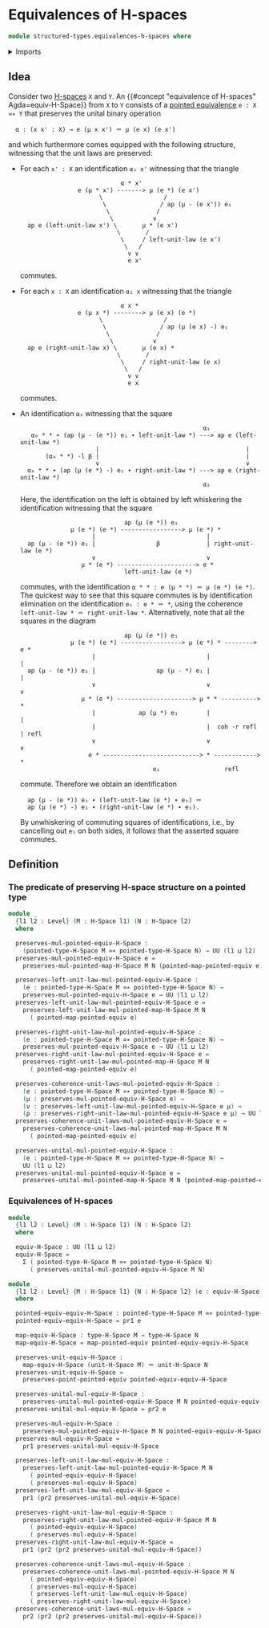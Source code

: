 # Equivalences of H-spaces

```agda
module structured-types.equivalences-h-spaces where
```

<details><summary>Imports</summary>

```agda
open import foundation.action-on-higher-identifications-functions
open import foundation.action-on-identifications-binary-functions
open import foundation.action-on-identifications-functions
open import foundation.commuting-squares-of-identifications
open import foundation.commuting-triangles-of-identifications
open import foundation.dependent-pair-types
open import foundation.function-types
open import foundation.homotopies
open import foundation.identity-types
open import foundation.path-algebra
open import foundation.universe-levels
open import foundation.whiskering-identifications-concatenation

open import group-theory.homomorphisms-semigroups

open import structured-types.h-spaces
open import structured-types.morphisms-h-spaces
open import structured-types.pointed-equivalences
open import structured-types.pointed-maps
open import structured-types.pointed-types
```

</details>

## Idea

Consider two [H-spaces](structured-types.h-spaces.md) `X` and `Y`. An
{{#concept "equivalence of H-spaces" Agda=equiv-H-Space}} from `X` to `Y`
consists of a [pointed equivalence](structured-types.pointed-equivalences.md)
`e : X ≃∗ Y` that preserves the unital binary operation

```text
  α : (x x' : X) → e (μ x x') ＝ μ (e x) (e x')
```

and which furthermore comes equipped with the following structure, witnessing
that the unit laws are preserved:

- For each `x' : X` an identification `α₁ x'` witnessing that the triangle

  ```text
                              α * x'
                  e (μ * x') -------> μ (e *) (e x')
                        \                 /
                         \               / ap (μ - (e x')) e₁
                          \             /
                           \           ∨
    ap e (left-unit-law x') \       μ * (e x')
                             \       /
                              \     / left-unit-law (e x')
                               \   /
                                ∨ ∨
                                e x'
  ```

  commutes.

- For each `x : X` an identification `α₂ x` witnessing that the triangle

  ```text
                              α x *
                  e (μ x *) --------> μ (e x) (e *)
                        \                 /
                         \               / ap (μ (e x) -) e₁
                          \             /
                           \           ∨
    ap e (right-unit-law x) \       μ (e x) *
                             \       /
                              \     / right-unit-law (e x)
                               \   /
                                ∨ ∨
                                e x
  ```

  commutes.

- An identification `α₃` witnessing that the square

  ```text
                                                     α₁
     α₀ * * ∙ (ap (μ - (e *)) e₁ ∙ left-unit-law *) ---> ap e (left-unit-law *)
                       |                                         |
         (α₀ * *) ·l β |                                         |
                       ∨                                         ∨
    α₀ * * ∙ (ap (μ (e *) -) e₁ ∙ right-unit-law *) ---> ap e (right-unit-law *)
                                                     α₂
  ```

  Here, the identification on the left is obtained by left whiskering the
  identification witnessing that the square

  ```text
                               ap (μ (e *)) e₁
                μ (e *) (e *) -----------------> μ (e *) *
                      |                               |
    ap (μ - (e *)) e₁ |                 β             | right-unit-law (e *)
                      ∨                               ∨
                   μ * (e *) ----------------------> e *
                               left-unit-law (e *)
  ```

  commutes, with the identification `α * * : e (μ * *) ＝ μ (e *) (e *)`. The
  quickest way to see that this square commutes is by identification elimination
  on the identification `e₁ : e * ＝ *`, using the coherence
  `left-unit-law * ＝ right-unit-law *`. Alternatively, note that all the
  squares in the diagram

  ```text
                               ap (μ (e *)) e₁
                μ (e *) (e *) -----------------> μ (e *) * --------> e *
                      |                               |               |
    ap (μ - (e *)) e₁ |                 ap (μ - *) e₁ |               |
                      ∨                               ∨               ∨
                   μ * (e *) ---------------------> μ * * ----------> *
                      |            ap (μ *) e₁        |               |
                      |                               |  coh ·r refl  | refl
                      ∨                               ∨               ∨
                     e * ---------------------------> * ------------> *
                                       e₁                  refl
  ```

  commute. Therefore we obtain an identification

  ```text
    ap (μ - (e *)) e₁ ∙ (left-unit-law (e *) ∙ e₁) ＝
    ap (μ (e *) -) e₁ ∙ (right-unit-law (e *) ∙ e₁).
  ```

  By unwhiskering of commuting squares of identifications, i.e., by cancelling
  out `e₁` on both sides, it follows that the asserted square commutes.

## Definition

### The predicate of preserving H-space structure on a pointed type

```agda
module _
  {l1 l2 : Level} (M : H-Space l1) (N : H-Space l2)
  where

  preserves-mul-pointed-equiv-H-Space :
    (pointed-type-H-Space M ≃∗ pointed-type-H-Space N) → UU (l1 ⊔ l2)
  preserves-mul-pointed-equiv-H-Space e =
    preserves-mul-pointed-map-H-Space M N (pointed-map-pointed-equiv e)

  preserves-left-unit-law-mul-pointed-equiv-H-Space :
    (e : pointed-type-H-Space M ≃∗ pointed-type-H-Space N) →
    preserves-mul-pointed-equiv-H-Space e → UU (l1 ⊔ l2)
  preserves-left-unit-law-mul-pointed-equiv-H-Space e =
    preserves-left-unit-law-mul-pointed-map-H-Space M N
      ( pointed-map-pointed-equiv e)

  preserves-right-unit-law-mul-pointed-equiv-H-Space :
    (e : pointed-type-H-Space M ≃∗ pointed-type-H-Space N) →
    preserves-mul-pointed-equiv-H-Space e → UU (l1 ⊔ l2)
  preserves-right-unit-law-mul-pointed-equiv-H-Space e =
    preserves-right-unit-law-mul-pointed-map-H-Space M N
      ( pointed-map-pointed-equiv e)

  preserves-coherence-unit-laws-mul-pointed-equiv-H-Space :
    (e : pointed-type-H-Space M ≃∗ pointed-type-H-Space N) →
    (μ : preserves-mul-pointed-equiv-H-Space e) →
    (ν : preserves-left-unit-law-mul-pointed-equiv-H-Space e μ) →
    (ρ : preserves-right-unit-law-mul-pointed-equiv-H-Space e μ) → UU l2
  preserves-coherence-unit-laws-mul-pointed-equiv-H-Space e =
    preserves-coherence-unit-laws-mul-pointed-map-H-Space M N
      ( pointed-map-pointed-equiv e)

  preserves-unital-mul-pointed-equiv-H-Space :
    (e : pointed-type-H-Space M ≃∗ pointed-type-H-Space N) →
    UU (l1 ⊔ l2)
  preserves-unital-mul-pointed-equiv-H-Space e =
    preserves-unital-mul-pointed-map-H-Space M N (pointed-map-pointed-equiv e)
```

### Equivalences of H-spaces

```agda
module _
  {l1 l2 : Level} (M : H-Space l1) (N : H-Space l2)
  where

  equiv-H-Space : UU (l1 ⊔ l2)
  equiv-H-Space =
    Σ ( pointed-type-H-Space M ≃∗ pointed-type-H-Space N)
      ( preserves-unital-mul-pointed-equiv-H-Space M N)

module _
  {l1 l2 : Level} {M : H-Space l1} {N : H-Space l2} (e : equiv-H-Space M N)
  where

  pointed-equiv-equiv-H-Space : pointed-type-H-Space M ≃∗ pointed-type-H-Space N
  pointed-equiv-equiv-H-Space = pr1 e

  map-equiv-H-Space : type-H-Space M → type-H-Space N
  map-equiv-H-Space = map-pointed-equiv pointed-equiv-equiv-H-Space

  preserves-unit-equiv-H-Space :
    map-equiv-H-Space (unit-H-Space M) ＝ unit-H-Space N
  preserves-unit-equiv-H-Space =
    preserves-point-pointed-equiv pointed-equiv-equiv-H-Space

  preserves-unital-mul-equiv-H-Space :
    preserves-unital-mul-pointed-equiv-H-Space M N pointed-equiv-equiv-H-Space
  preserves-unital-mul-equiv-H-Space = pr2 e

  preserves-mul-equiv-H-Space :
    preserves-mul-pointed-equiv-H-Space M N pointed-equiv-equiv-H-Space
  preserves-mul-equiv-H-Space =
    pr1 preserves-unital-mul-equiv-H-Space

  preserves-left-unit-law-mul-equiv-H-Space :
    preserves-left-unit-law-mul-pointed-equiv-H-Space M N
      ( pointed-equiv-equiv-H-Space)
      ( preserves-mul-equiv-H-Space)
  preserves-left-unit-law-mul-equiv-H-Space =
    pr1 (pr2 preserves-unital-mul-equiv-H-Space)

  preserves-right-unit-law-mul-equiv-H-Space :
    preserves-right-unit-law-mul-pointed-equiv-H-Space M N
      ( pointed-equiv-equiv-H-Space)
      ( preserves-mul-equiv-H-Space)
  preserves-right-unit-law-mul-equiv-H-Space =
    pr1 (pr2 (pr2 preserves-unital-mul-equiv-H-Space))

  preserves-coherence-unit-laws-mul-equiv-H-Space :
    preserves-coherence-unit-laws-mul-pointed-equiv-H-Space M N
      ( pointed-equiv-equiv-H-Space)
      ( preserves-mul-equiv-H-Space)
      ( preserves-left-unit-law-mul-equiv-H-Space)
      ( preserves-right-unit-law-mul-equiv-H-Space)
  preserves-coherence-unit-laws-mul-equiv-H-Space =
    pr2 (pr2 (pr2 preserves-unital-mul-equiv-H-Space))
```
